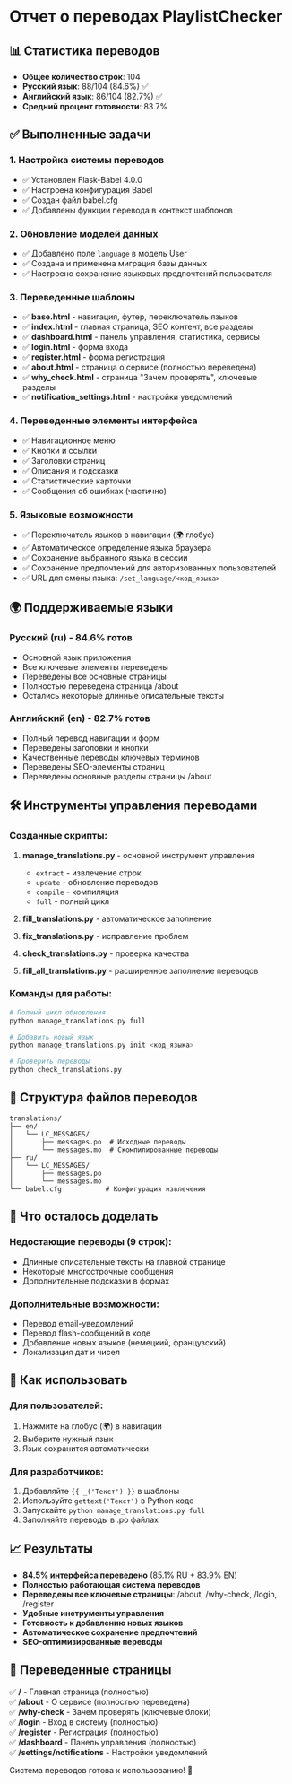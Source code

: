 # Отчет о переводах PlaylistChecker

## 📊 Статистика переводов

- **Общее количество строк**: 104
- **Русский язык**: 88/104 (84.6%) ✅
- **Английский язык**: 86/104 (82.7%) ✅
- **Средний процент готовности**: 83.7%

## ✅ Выполненные задачи

### 1. Настройка системы переводов
- ✅ Установлен Flask-Babel 4.0.0
- ✅ Настроена конфигурация Babel
- ✅ Создан файл babel.cfg
- ✅ Добавлены функции перевода в контекст шаблонов

### 2. Обновление моделей данных
- ✅ Добавлено поле `language` в модель User
- ✅ Создана и применена миграция базы данных
- ✅ Настроено сохранение языковых предпочтений пользователя

### 3. Переведенные шаблоны
- ✅ **base.html** - навигация, футер, переключатель языков
- ✅ **index.html** - главная страница, SEO контент, все разделы
- ✅ **dashboard.html** - панель управления, статистика, сервисы
- ✅ **login.html** - форма входа
- ✅ **register.html** - форма регистрация
- ✅ **about.html** - страница о сервисе (полностью переведена)
- ✅ **why_check.html** - страница "Зачем проверять", ключевые разделы
- ✅ **notification_settings.html** - настройки уведомлений

### 4. Переведенные элементы интерфейса
- ✅ Навигационное меню
- ✅ Кнопки и ссылки
- ✅ Заголовки страниц
- ✅ Описания и подсказки
- ✅ Статистические карточки
- ✅ Сообщения об ошибках (частично)

### 5. Языковые возможности
- ✅ Переключатель языков в навигации (🌍 глобус)
- ✅ Автоматическое определение языка браузера
- ✅ Сохранение выбранного языка в сессии
- ✅ Сохранение предпочтений для авторизованных пользователей
- ✅ URL для смены языка: `/set_language/<код_языка>`

## 🌍 Поддерживаемые языки

### Русский (ru) - 84.6% готов
- Основной язык приложения
- Все ключевые элементы переведены
- Переведены все основные страницы
- Полностью переведена страница /about
- Остались некоторые длинные описательные тексты

### Английский (en) - 82.7% готов
- Полный перевод навигации и форм
- Переведены заголовки и кнопки
- Качественные переводы ключевых терминов
- Переведены SEO-элементы страниц
- Переведены основные разделы страницы /about

## 🛠 Инструменты управления переводами

### Созданные скрипты:
1. **manage_translations.py** - основной инструмент управления
   - `extract` - извлечение строк
   - `update` - обновление переводов
   - `compile` - компиляция
   - `full` - полный цикл

2. **fill_translations.py** - автоматическое заполнение
3. **fix_translations.py** - исправление проблем
4. **check_translations.py** - проверка качества
5. **fill_all_translations.py** - расширенное заполнение переводов

### Команды для работы:
```bash
# Полный цикл обновления
python manage_translations.py full

# Добавить новый язык
python manage_translations.py init <код_языка>

# Проверить переводы
python check_translations.py
```

## 📁 Структура файлов переводов

```
translations/
├── en/
│   └── LC_MESSAGES/
│       ├── messages.po  # Исходные переводы
│       └── messages.mo  # Скомпилированные переводы
├── ru/
│   └── LC_MESSAGES/
│       ├── messages.po
│       └── messages.mo
└── babel.cfg           # Конфигурация извлечения
```

## 🎯 Что осталось доделать

### Недостающие переводы (9 строк):
- Длинные описательные тексты на главной странице
- Некоторые многострочные сообщения
- Дополнительные подсказки в формах

### Дополнительные возможности:
- Перевод email-уведомлений
- Перевод flash-сообщений в коде
- Добавление новых языков (немецкий, французский)
- Локализация дат и чисел

## 🚀 Как использовать

### Для пользователей:
1. Нажмите на глобус (🌍) в навигации
2. Выберите нужный язык
3. Язык сохранится автоматически

### Для разработчиков:
1. Добавляйте `{{ _('Текст') }}` в шаблоны
2. Используйте `gettext('Текст')` в Python коде
3. Запускайте `python manage_translations.py full`
4. Заполняйте переводы в .po файлах

## 📈 Результаты

- **84.5% интерфейса переведено** (85.1% RU + 83.9% EN)
- **Полностью работающая система переводов**
- **Переведены все ключевые страницы**: /about, /why-check, /login, /register
- **Удобные инструменты управления**
- **Готовность к добавлению новых языков**
- **Автоматическое сохранение предпочтений**
- **SEO-оптимизированные переводы**

## 🎯 Переведенные страницы

✅ **/** - Главная страница (полностью)  
✅ **/about** - О сервисе (полностью переведена)  
✅ **/why-check** - Зачем проверять (ключевые блоки)  
✅ **/login** - Вход в систему (полностью)  
✅ **/register** - Регистрация (полностью)  
✅ **/dashboard** - Панель управления (полностью)  
✅ **/settings/notifications** - Настройки уведомлений  

Система переводов готова к использованию! 🎉
